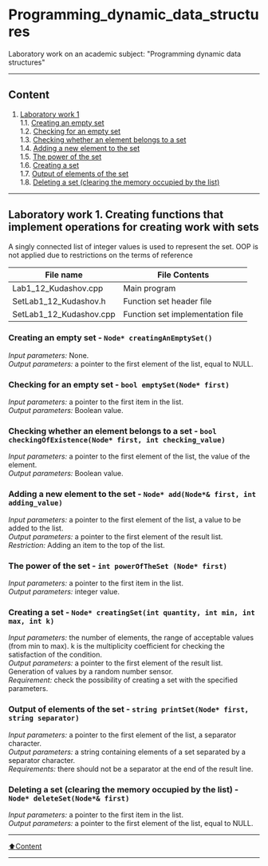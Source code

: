 # Programming_dynamic_data_structures
Laboratory work on an academic subject: "Programming dynamic data structures"
____
## Content
1. [Laboratory work 1](#l1)<br>
1.1. [Creating an empty set](#l11)<br>
1.2. [Checking for an empty set](#l12)<br>
1.3. [Checking whether an element belongs to a set](#l13)<br>
1.4. [Adding a new element to the set](#l14)<br>
1.5. [The power of the set](#l15)<br>
1.6. [Creating a set](#l16)<br>
1.7. [Output of elements of the set](#l17)<br>
1.8. [Deleting a set (clearing the memory occupied by the list)](#l18)<br>
____
<a name="l1"></a> 
## Laboratory work 1. Creating functions that implement operations for creating work with sets
A singly connected list of integer values is used to represent the set. OOP is not applied due to restrictions on the terms of reference

| File name               | File Contents |
| ------------------------|----------------------|
| Lab1_12_Kudashov.cpp    | Main program |
| SetLab1_12_Kudashov.h   | Function set header file |
| SetLab1_12_Kudashov.cpp | Function set implementation file |

<a name="l11"></a> 
### Creating an empty set - `Node* creatingAnEmptySet()`
*Input parameters:* None. <br>
*Output parameters:* a pointer to the first element of the list, equal to NULL.<br>
<a name="l12"></a>
### Checking for an empty set - `bool emptySet(Node* first)`
*Input parameters:* a pointer to the first item in the list.<br>
*Output parameters:* Boolean value.<br>
<a name="l13"></a>
### Checking whether an element belongs to a set - `bool checkingOfExistence(Node* first, int checking_value)`
*Input parameters:* a pointer to the first element of the list, the value of the element.<br>
*Output parameters:* Boolean value.<br>
<a name="l14"></a> 
### Adding a new element to the set - `Node* add(Node*& first, int adding_value)`
*Input parameters:* a pointer to the first element of the list, a value to be added to the list. <br>
*Output parameters:* a pointer to the first element of the result list.<br>
*Restriction:* Adding an item to the top of the list.<br>
<a name="l15"></a> 
### The power of the set - `int powerOfTheSet (Node* first)`
*Input parameters:* a pointer to the first item in the list. <br>
*Output parameters:* integer value.<br>
<a name="l16"></a> 
### Creating a set - `Node* creatingSet(int quantity, int min, int max, int k)`
*Input parameters:* the number of elements, the range of acceptable values (from min to max). k is the multiplicity coefficient for checking the satisfaction of the condition.<br>
*Output parameters:* a pointer to the first element of the result list. Generation of values by a random number sensor. <br>
*Requirement:* check the possibility of creating a set with the specified parameters.<br>
<a name="l17"></a> 
### Output of elements of the set - `string printSet(Node* first, string separator)`
*Input parameters:* a pointer to the first element of the list, a separator character. <br>
*Output parameters:* a string containing elements of a set separated by a separator character. <br>
*Requirements:* there should not be a separator at the end of the result line.<br>
<a name="l18"></a> 
### Deleting a set (clearing the memory occupied by the list) - `Node* deleteSet(Node*& first)`
*Input parameters:* a pointer to the first item in the list.<br>
*Output parameters:* a pointer to the first element of the list, equal to NULL.<br>
____
[:arrow_up:Content](#Content)
____
